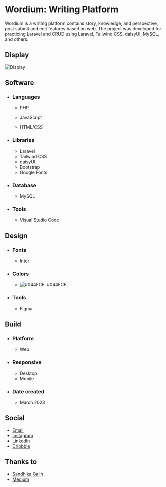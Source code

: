 # Wordium: Writing Platform
Wordium is a writing platform contains story, knowledge, and perspective, post submit and edit features based on web. The project was developed for practicing Laravel and CRUD using Laravel, Tailwind CSS, daisyUI, MySQL, and others.

## Display
![Display]()

## Software
- ### Languages
  - PHP
  - JavaScript

  - HTML/CSS

- ### Libraries
  - Laravel
  - Tailwind CSS
  - daisyUI
  - Bootstrap
  - Google Fonts

- ### Database
  - MySQL

- ### Tools
  - Visual Studio Code

## Design
- ### Fonts
  - [Inter](https://fonts.google.com/specimen/Inter)

- ### Colors
  - ![#044FCF](https://placehold.co/20x20/044FCF/044FCF.png)  #044FCF

- ### Tools
  - Figma

## Build
- ### Platform
  - Web

- ### Responsive
  - Desktop
  - Mobile

- ### Date created
  - March 2023

## Social
  - [Email](mailto:luqmanherifa@gmail.com)
  - [Instagram](https://www.instagram.com/luqmanherifa)
  - [LinkedIn](https://www.linkedin.com/in/luqmanherifa)
  - [Dribbble](https://dribbble.com/luqmanherifa)

## Thanks to
  - [Sandhika Galih](https://www.youtube.com/@sandhikagalihWPU)
  - [Medium](https://medium.com)
